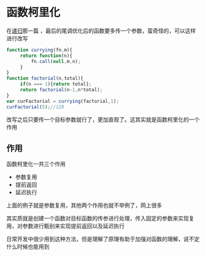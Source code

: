 # 函数柯里化

在[递归](./递归.md)那一篇 ，最后的尾调优化后的函数要多传一个参数，蛮奇怪的，可以这样进行改写
``` javascript
function currying(fn,m){
     return function(n){
         fn.call(null,m,n);
     }
}
function factorial(n,total){
     if(n === 1){return total};
     return factorial(n-1,n*total);
}
var curFactorial = currying(factorial,1);
curFactorial(5);//120
```
改写之后只要传一个目标参数就行了，更加直观了。这其实就是函数柯里化的一个作用

## 作用

函数柯里化一共三个作用

* 参数复用
* 提前返回
* 延迟执行

上面的例子就是参数复用，其他两个作用也就不举例了，网上很多

其实质就是创建一个函数对目标函数的传参进行处理，传入固定的参数来实现复用，对参数进行甄别来实现提前返回以及延迟执行

日常开发中很少用到这种方法，但是理解了原理有助于加强对函数的理解，说不定什么时候也能用到